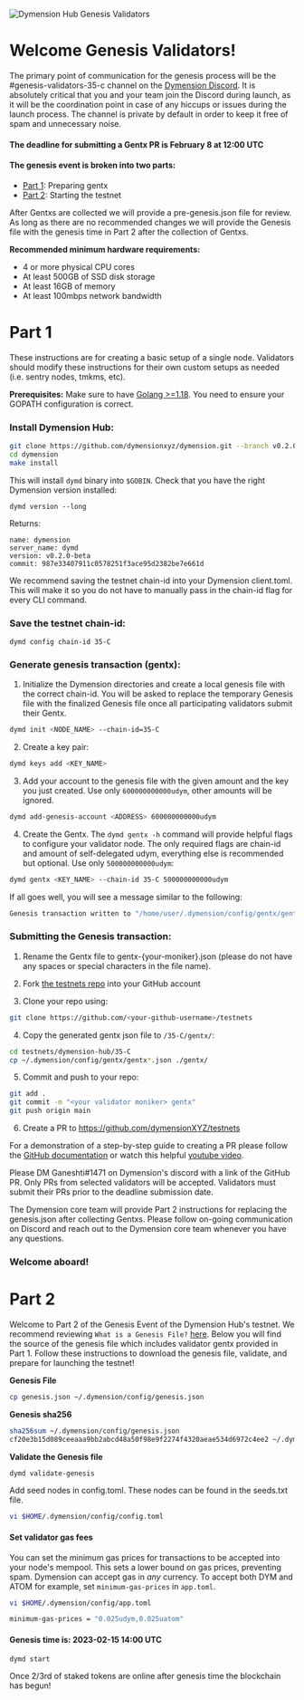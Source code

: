 ![Dymension Hub Genesis Validators](/static/img/genesis-validators.png)

# Welcome Genesis Validators!

The primary point of communication for the genesis process will be the #genesis-validators-35-c channel on the [Dymension Discord](https://discord.gg/dymension). It is absolutely critical that you and your team join the Discord during launch, as it will be the coordination point in case of any hiccups or issues during the launch process. The channel is private by default in order to keep it free of spam and unnecessary noise.

#### The deadline for submitting a Gentx PR is February 8 at 12:00 UTC

#### The genesis event is broken into two parts:

-   [Part 1](/dymension-hub/35-C/genesis_validators.md#part-1): Preparing gentx
-   [Part 2](/dymension-hub/35-C/genesis_validators.md#part-2): Starting the testnet

After Gentxs are collected we will provide a pre-genesis.json file for review. As long as there are no recommended changes we will provide the Genesis file with the genesis time in Part 2 after the collection of Gentxs.

**Recommended minimum hardware requirements:**

-   4 or more physical CPU cores
-   At least 500GB of SSD disk storage
-   At least 16GB of memory
-   At least 100mbps network bandwidth

# Part 1

These instructions are for creating a basic setup of a single node. Validators should modify these instructions for their own custom setups as needed (i.e. sentry nodes, tmkms, etc).

**Prerequisites:** Make sure to have [Golang >=1.18](https://golang.org/). You need to ensure your GOPATH configuration is correct.

### Install Dymension Hub:

```sh
git clone https://github.com/dymensionxyz/dymension.git --branch v0.2.0-beta
cd dymension
make install
```

This will install `dymd` binary into `$GOBIN`. Check that you have the right Dymension version installed:

```
dymd version --long
```

Returns:

```
name: dymension
server_name: dymd
version: v0.2.0-beta
commit: 987e33407911c0578251f3ace95d2382be7e661d
```

We recommend saving the testnet chain-id into your Dymension client.toml. This will make it so you do not have to manually pass in the chain-id flag for every CLI command.

### Save the testnet chain-id:

```
dymd config chain-id 35-C
```

### Generate genesis transaction (gentx):

1. Initialize the Dymension directories and create a local genesis file with the correct chain-id. You will be asked to replace the temporary Genesis file with the finalized Genesis file once all participating validators submit their Gentx.

```bash
dymd init <NODE_NAME> --chain-id=35-C
```

2. Create a key pair:

```bash
dymd keys add <KEY_NAME>
```

3. Add your account to the genesis file with the given amount and the key you just created. Use only `600000000000udym`, other amounts will be ignored.

```bash
dymd add-genesis-account <ADDRESS> 600000000000udym
```

4. Create the Gentx. The `dymd gentx -h` command will provide helpful flags to configure your validator node. The only required flags are chain-id and amount of self-delegated udym, everything else is recommended but optional. Use only `500000000000udym`:

```bash
dymd gentx <KEY_NAME> --chain-id 35-C 500000000000udym
```

If all goes well, you will see a message similar to the following:

```bash
Genesis transaction written to "/home/user/.dymension/config/gentx/gentx-******.json"
```

### Submitting the Genesis transaction:

1. Rename the Gentx file to gentx-{your-moniker}.json (please do not have any spaces or special characters in the file name).

2. Fork [the testnets repo](https://github.com/dymensionXYZ/testnets/) into your GitHub account

3. Clone your repo using:

```bash
git clone https://github.com/<your-github-username>/testnets
```

4. Copy the generated gentx json file to `/35-C/gentx/`:

```bash
cd testnets/dymension-hub/35-C
cp ~/.dymension/config/gentx/gentx*.json ./gentx/
```

5. Commit and push to your repo:

```bash
git add .
git commit -m "<your validator moniker> gentx"
git push origin main
```

6. Create a PR to https://github.com/dymensionXYZ/testnets

For a demonstration of a step-by-step guide to creating a PR please follow the [GitHub documentation](https://docs.github.com/en/pull-requests/collaborating-with-pull-requests/proposing-changes-to-your-work-with-pull-requests/creating-a-pull-request-from-a-fork) or watch this helpful [youtube video](https://www.youtube.com/watch?v=a_FLqX3vGR4).

Please DM Ganeshti#1471 on Dymension's discord with a link of the GitHub PR. Only PRs from selected validators will be accepted. Validators must submit their PRs prior to the deadline submission date.

The Dymension core team will provide Part 2 instructions for replacing the genesis.json after collecting Gentxs. Please follow on-going communication on Discord and reach out to the Dymension core team whenever you have any questions.

### Welcome aboard!

# Part 2

Welcome to Part 2 of the Genesis Event of the Dymension Hub's testnet. We recommend reviewing `What is a Genesis File?` [here](https://github.com/cosmos/gaia/blob/main/docs/resources/genesis.md). Below you will find the source of the genesis file which includes validator gentx provided in Part 1. Follow these instructions to download the genesis file, validate, and prepare for launching the testnet!

**Genesis File**

```sh
cp genesis.json ~/.dymension/config/genesis.json
```

**Genesis sha256**

```bash
sha256sum ~/.dymension/config/genesis.json
cf20e3b15d089ceeaaa9bb2abcd48a50f98e9f2274f4320aeae534d6972c4ee2 ~/.dymension/config/genesis.json
```

**Validate the Genesis file**

```bash
dymd validate-genesis
```

Add seed nodes in config.toml. These nodes can be found in the seeds.txt file.

```sh
vi $HOME/.dymension/config/config.toml
```

#### Set validator gas fees

You can set the minimum gas prices for transactions to be accepted into your node's mempool. This sets a lower bound on gas prices, preventing spam. Dymension can accept gas in _any_ currency. To accept both DYM and ATOM for example, set `minimum-gas-prices` in `app.toml`.

```sh
vi $HOME/.dymension/config/app.toml
```

```sh
minimum-gas-prices = "0.025udym,0.025uatom"
```

#### Genesis time is: 2023-02-15 14:00 UTC

```bash
dymd start
```

Once 2/3rd of staked tokens are online after genesis time the blockchain has begun!
